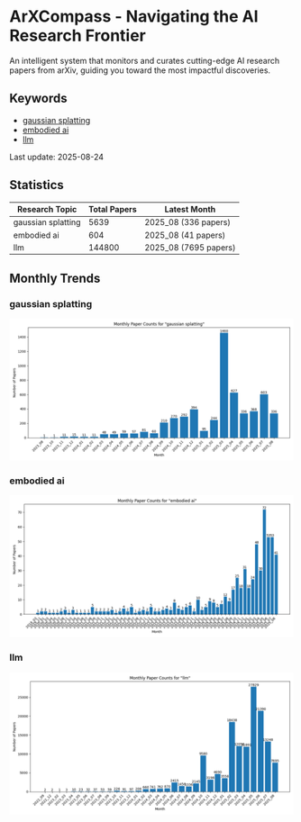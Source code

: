 # ArXCompass - Navigating the AI Research Frontier
An intelligent system that monitors and curates cutting-edge AI research papers from arXiv, guiding you toward the most impactful discoveries.

## Keywords

- [gaussian splatting](gaussian_splatting/)
- [embodied ai](embodied_ai/)
- [llm](llm/)

Last update: 2025-08-24

## Statistics

| Research Topic | Total Papers | Latest Month |
| --- | --- | --- |
| gaussian splatting | 5639 | 2025_08 (336 papers) |
| embodied ai | 604 | 2025_08 (41 papers) |
| llm | 144800 | 2025_08 (7695 papers) |

## Monthly Trends

### gaussian splatting

![Monthly Paper Counts for gaussian splatting](gaussian_splatting/monthly_stats.png)

### embodied ai

![Monthly Paper Counts for embodied ai](embodied_ai/monthly_stats.png)

### llm

![Monthly Paper Counts for llm](llm/monthly_stats.png)

